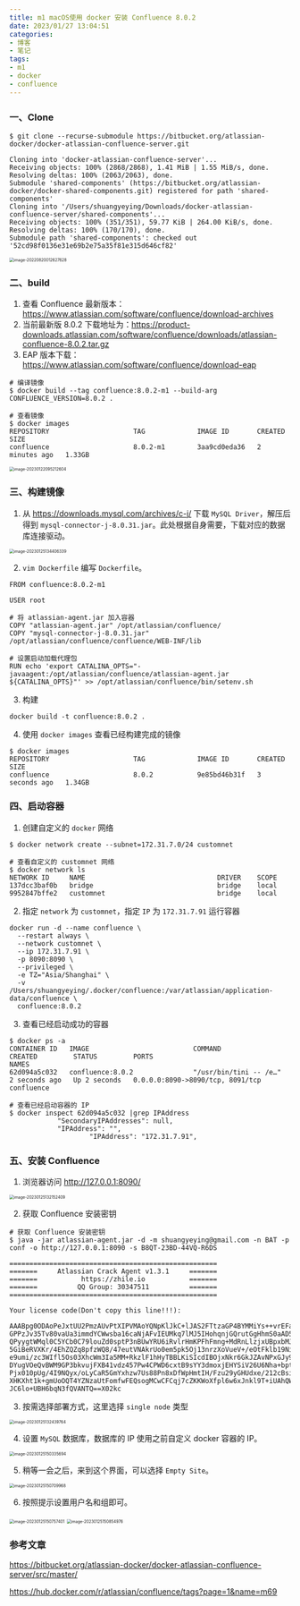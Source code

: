```yaml
---
title: m1 macOS使用 docker 安装 Confluence 8.0.2
date: 2023/01/27 13:04:51
categories: 
- 博客
- 笔记
tags: 
- m1
- docker
- confluence
---
```


### 一、Clone

```shell
$ git clone --recurse-submodule https://bitbucket.org/atlassian-docker/docker-atlassian-confluence-server.git

Cloning into 'docker-atlassian-confluence-server'...
Receiving objects: 100% (2868/2868), 1.41 MiB | 1.55 MiB/s, done.
Resolving deltas: 100% (2063/2063), done.
Submodule 'shared-components' (https://bitbucket.org/atlassian-docker/docker-shared-components.git) registered for path 'shared-components'
Cloning into '/Users/shuangyeying/Downloads/docker-atlassian-confluence-server/shared-components'...
Receiving objects: 100% (351/351), 59.77 KiB | 264.00 KiB/s, done.
Resolving deltas: 100% (170/170), done.
Submodule path 'shared-components': checked out '52cd98f0136e31e69b2e75a35f81e315d646cf82'
```

<img src="https://raw.githubusercontent.com/streamelody/jekyll_resource/master/assets/blogImg/2023/01/27/13/image-20220820012627628.png" alt="image-20220820012627628" style="zoom:50%;" />
<!--more-->

### 二、build

1. 查看 Confluence 最新版本：https://www.atlassian.com/software/confluence/download-archives
2. 当前最新版 8.0.2 下载地址为：https://product-downloads.atlassian.com/software/confluence/downloads/atlassian-confluence-8.0.2.tar.gz
3. EAP 版本下载：https://www.atlassian.com/software/confluence/download-eap

```shell
# 编译镜像
$ docker build --tag confluence:8.0.2-m1 --build-arg CONFLUENCE_VERSION=8.0.2 .

# 查看镜像
$ docker images
REPOSITORY                     TAG             IMAGE ID       CREATED         SIZE
confluence                     8.0.2-m1        3aa9cd0eda36   2 minutes ago   1.33GB
```

<img src="https://raw.githubusercontent.com/streamelody/jekyll_resource/master/assets/blogImg/2023/01/27/13/image-20230122095212604.png" alt="image-20230122095212604" style="zoom:50%;" />

### 三、构建镜像

1. 从 https://downloads.mysql.com/archives/c-j/ 下载  `MySQL Driver`，解压后得到 `mysql-connector-j-8.0.31.jar`。此处根据自身需要，下载对应的数据库连接驱动。

<img src="https://raw.githubusercontent.com/streamelody/jekyll_resource/master/assets/blogImg/2023/01/27/13/image-20230125134406339.png" alt="image-20230125134406339" style="zoom:50%;" />

2. `vim Dockerfile`  编写 `Dockerfile`。

```shell
FROM confluence:8.0.2-m1

USER root

# 将 atlassian-agent.jar 加入容器
COPY "atlassian-agent.jar" /opt/atlassian/confluence/
COPY "mysql-connector-j-8.0.31.jar" /opt/atlassian/confluence/confluence/WEB-INF/lib

# 设置启动加载代理包
RUN echo 'export CATALINA_OPTS="-javaagent:/opt/atlassian/confluence/atlassian-agent.jar ${CATALINA_OPTS}"' >> /opt/atlassian/confluence/bin/setenv.sh
```

3. 构建

```shell
docker build -t confluence:8.0.2 .
```

4. 使用 `docker images` 查看已经构建完成的镜像

```shell
$ docker images
REPOSITORY                     TAG             IMAGE ID       CREATED         SIZE
confluence                     8.0.2           9e85bd46b31f   3 seconds ago   1.34GB
```

### 四、启动容器

1. 创建自定义的 `docker` 网络

```shell
$ docker network create --subnet=172.31.7.0/24 customnet

# 查看自定义的 customnet 网络
$ docker network ls
NETWORK ID     NAME                                 DRIVER    SCOPE
137dcc3baf0b   bridge                               bridge    local
9952847bffe2   customnet                            bridge    local
```

2. 指定 `network` 为 `customnet`，指定 `IP` 为 `172.31.7.91` 运行容器

```shell
docker run -d --name confluence \
  --restart always \
  --network customnet \
  --ip 172.31.7.91 \
  -p 8090:8090 \
  --privileged \
  -e TZ="Asia/Shanghai" \
  -v /Users/shuangyeying/.docker/confluence:/var/atlassian/application-data/confluence \
  confluence:8.0.2
```

3. 查看已经启动成功的容器

```shell
$ docker ps -a
CONTAINER ID   IMAGE                          COMMAND                  CREATED         STATUS         PORTS                                                                    NAMES
62d094a5c032   confluence:8.0.2               "/usr/bin/tini -- /e…"   2 seconds ago   Up 2 seconds   0.0.0.0:8090->8090/tcp, 8091/tcp                                         confluence

# 查看已经启动容器的 IP
$ docker inspect 62d094a5c032 |grep IPAddress
            "SecondaryIPAddresses": null,
            "IPAddress": "",
                    "IPAddress": "172.31.7.91",
```

### 五、安装 Confluence

1. 浏览器访问 http://127.0.0.1:8090/

<img src="https://raw.githubusercontent.com/streamelody/jekyll_resource/master/assets/blogImg/2023/01/27/13/image-20230125132152409.png" alt="image-20230125132152409" style="zoom:50%;" />

2. 获取 Confluence 安装密钥

```shell
# 获取 Confluence 安装密钥
$ java -jar atlassian-agent.jar -d -m shuangyeying@gmail.com -n BAT -p conf -o http://127.0.0.1:8090 -s B8QT-23BD-44VQ-R6DS

====================================================
=======     Atlassian Crack Agent v1.3.1     =======
=======           https://zhile.io           =======
=======          QQ Group: 30347511          =======
====================================================

Your license code(Don't copy this line!!!): 

AAABpg0ODAoPeJxtUU2PmzAUvPtXIPVMAoYQNpKlJkC+lJAS2FTtzaGP4BYMMiYs++vrEFaVqhW+M
GPPzJv35Tv80vaUa3immdYCWwsba16caNjAFvIEUMkq7lMJ5IHohqnjGQrutGgHhmS0aAD50KSC1
QPyygtWMql0C5YCb0C79louZd0sptP3nBUwYRU6iRvlrHmKPFhFmng+MdRnLlzjxUBpxbMJTSW7A
5GiBeRVXKr/4EhZQZq8pfzWQ8/47eutVNAkrUo0em5pk5Oj13nrzXoVueV+/eOtFklb19Ni+87y/
e9umi/zc3WIfl5Os03XhcWm3Ia5MM+RkzlF1hHyTBBLKiSIcdIBOjxNkr6GkJZAvNPxGJy93fKAV
DYugVOeQvBWM9GP3bkvujFXB41vdz457Pw4CPWD6cxtB9sYY3dmoxjEHYSiV26U6Nha+bptXyL97
Pjx010pUg/4I9NQyx/oLyCaR5GmYxhzw7Us88Pn8xDfWpHmtIH/Fzu29yGHUdxe/212cBsihG15B
XHKXht1k+gmUoOQT4YZNzaUtFomfwFEQsogMCwCFCqj7cZKKWoXfpl6w6xJnkl9T+iUAhQWHCPcI
JC6lo+UBH6bqN3fQVANTQ==X02kc
```

3. 按需选择部署方式，这里选择 `single node` 类型

<img src="https://raw.githubusercontent.com/streamelody/jekyll_resource/master/assets/blogImg/2023/01/27/13/image-20230125132439764.png" alt="image-20230125132439764" style="zoom:50%;" />

4. 设置 `MySQL` 数据库，数据库的 IP 使用之前自定义 docker 容器的 IP。

<img src="https://raw.githubusercontent.com/streamelody/jekyll_resource/master/assets/blogImg/2023/01/27/13/image-20230125150335694.png" alt="image-20230125150335694" style="zoom:50%;" />

5. 稍等一会之后，来到这个界面，可以选择 `Empty Site`。

<img src="https://raw.githubusercontent.com/streamelody/jekyll_resource/master/assets/blogImg/2023/01/27/13/image-20230125150709968.png" alt="image-20230125150709968" style="zoom:50%;" />

6. 按照提示设置用户名和组即可。

<img src="https://raw.githubusercontent.com/streamelody/jekyll_resource/master/assets/blogImg/2023/01/27/13/image-20230125150757401.png" alt="image-20230125150757401" style="zoom:50%;" />

<img src="https://raw.githubusercontent.com/streamelody/jekyll_resource/master/assets/blogImg/2023/01/27/13/image-20230125150854976.png" alt="image-20230125150854976" style="zoom:50%;" />



### 参考文章

https://bitbucket.org/atlassian-docker/docker-atlassian-confluence-server/src/master/

https://hub.docker.com/r/atlassian/confluence/tags?page=1&name=m69